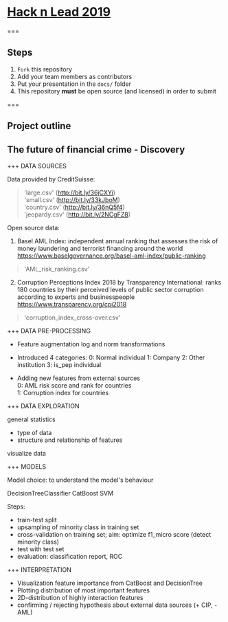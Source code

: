 # [Hack n Lead 2019](https://womenplusplus.ch/hacknlead)

===

## Steps

1. `Fork` this repository
2. Add your team members as contributors
3. Put your presentation in the `docs/` folder
4. This repository **must** be open source (and licensed) in order to submit

===

## Project outline
## The future of financial crime - Discovery

+++
DATA SOURCES

Data provided by CreditSuisse:
> 'large.csv' (http://bit.ly/36jCXYi)    
> 'small.csv' (http://bit.ly/33kJboM)  
> 'country.csv' (http://bit.ly/36nQ5f4)  
> 'jeopardy.csv' (http://bit.ly/2NCgFZ8)

Open source data: 
1. Basel AML Index: independent annual ranking that assesses the risk of money laundering and terrorist financing around the world
https://www.baselgovernance.org/basel-aml-index/public-ranking
> 'AML_risk_ranking.csv'

2. Corruption Perceptions Index 2018 by Transparency International: ranks 180 countries by their perceived levels of public sector 
corruption according to experts and businesspeople
https://www.transparency.org/cpi2018
> 'corruption_index_cross-over.csv'


+++
DATA PRE-PROCESSING

- Feature augmentation
log and norm transformations

- Introduced 4 categories:
0: Normal individual
1: Company
2: Other institution
3: is_pep individual

- Adding new features from external sources   
0: AML risk score and rank for countries   
1: Corruption index for countries   


+++
DATA EXPLORATION

general statistics
- type of data
- structure and relationship of features

visualize data

+++
MODELS

Model choice: to understand the model's behaviour

DecisionTreeClassifier
CatBoost
SVM

Steps:
- train-test split
- upsampling of minority class in training set
- cross-validation on training set; aim: optimize f1_micro score (detect minority class)
- test with test set
- evaluation: classification report, ROC

+++ 
INTERPRETATION

- Visualization feature importance from CatBoost and DecisionTree
- Plotting distribution of most important features
- 2D-distribution of highly interaction features
- confirming / rejecting hypothesis about external data sources (+ CIP, - AML)
